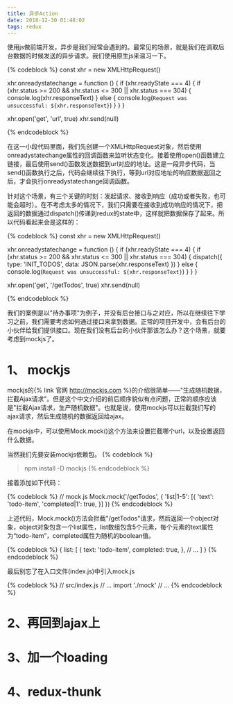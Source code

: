 ```yaml
---
title: 异步Action
date: 2018-12-30 01:48:02
tags: redux
---
```


使用js做前端开发，异步是我们经常会遇到的。最常见的场景，就是我们在调取后台数据的时候发送的异步请求。我们使用原生js来温习一下。

{% codeblock %}
const xhr = new XMLHttpRequest()

xhr.onreadystatechange = function () {
    if (xhr.readyState === 4) {
        if (xhr.status >= 200 && xhr.status <= 300 || xhr.status === 304) {
            console.log(xhr.responseText)
        } else {
            console.log(`Request was unsuccessful: ${xhr.responseText}`)
        }
    }
}

xhr.open('get', 'url', true)
xhr.send(null)

{% endcodeblock %}

在这一小段代码里面，我们先创建一个XMLHttpRequest对象，然后使用onreadystatechange属性的回调函数来监听状态变化。接着使用open()函数建立链接，最后使用send()函数发送数据到url对应的地址。这是一段异步代码，当send()函数执行之后，代码会继续往下执行，等到url对应地址的响应数据返回之后，才会执行onreadystatechange回调函数。

针对这个场景，有三个关键的时刻：发起请求、接收到响应（成功或者失败，也可能会超时）。在不考虑太多的情况下，我们只需要在接收到成功响应的情况下，把返回的数据通过dispatch()传递到redux的state中，这样就把数据保存了起来。所以代码看起来会是这样的：

{% codeblock %}
const xhr = new XMLHttpRequest()

xhr.onreadystatechange = function () {
    if (xhr.readyState === 4) {
        if (xhr.status >= 200 && xhr.status <= 300 || xhr.status === 304) {
            dispatch({
                type: 'INIT_TODOS',
                data: JSON.parse(xhr.responseText)
            })
        } else {
            console.log(`Request was unsuccessful: ${xhr.responseText}`)
        }
    }
}

xhr.open('get', '/getTodos', true)
xhr.send(null)

{% endcodeblock %}

我们的案例是以"待办事项"为例子，并没有后台接口与之对应，所以在继续往下学习之前，我们需要考虑如何通过接口来拿到数据。正常的项目开发中，会有后台的小伙伴给我们提供接口。现在我们没有后台的小伙伴那该怎么办？这个场景，就要考虑到mockjs了。

# 1、 mockjs

mockjs的{% link 官网 http://mockjs.com %}的介绍很简单——"生成随机数据，拦截Ajax请求"。但是这个中文介绍的前后顺序貌似有点问题，正常的顺序应该是"拦截Ajax请求，生产随机数据"。也就是说，使用mockjs可以拦截我们写的ajax请求，然后生成随机的数据返回给ajax。

在mockjs中，可以使用Mock.mock()这个方法来设置拦截哪个url，以及设置返回什么数据。

当然我们先要安装mockjs依赖包。
{% codeblock %}
> npm install -D mockjs
{% endcodeblock %}

接着添加如下代码：

{% codeblock %}
// mock.js
Mock.mock('/getTodos', {
    'list|1-5': [{
        'text': 'todo-item',
        'completed|1': true,
    }]
})
{% endcodeblock %}

上述代码，Mock.mock()方法会拦截"/getTodos"请求，然后返回一个object对象，object对象包含一个list属性，list数组包含5个元素，每个元素的text属性为“todo-item”，completed属性为随机的boolean值。

{% codeblock %}
{
    list: [
        {
            text: 'todo-item',
            completed: true,
        },
        // ...
    ]
}
{% endcodeblock %}

最后别忘了在入口文件(index.js)中引入mock.js

{% codeblock %}
// src/index.js
// ...
import './mock'
// ...
{% endcodeblock %}

# 2、再回到ajax上


# 3、加一个loading

# 4、redux-thunk

